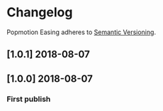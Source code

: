 # Changelog

Popmotion Easing adheres to [Semantic Versioning](http://semver.org/).

## [1.0.1] 2018-08-07

## [1.0.0] 2018-08-07

### First publish